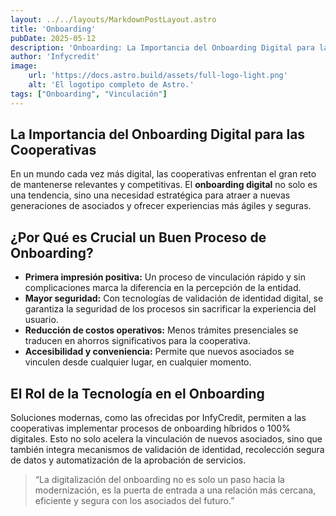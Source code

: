 ```yaml
---
layout: ../../layouts/MarkdownPostLayout.astro
title: 'Onboarding'
pubDate: 2025-05-12
description: 'Onboarding: La Importancia del Onboarding Digital para las Cooperativas'
author: 'Infycredit'
image:
    url: 'https://docs.astro.build/assets/full-logo-light.png'
    alt: 'El logotipo completo de Astro.'
tags: ["Onboarding", "Vinculación"]
---
```


<article class="max-w-3xl mx-auto p-6">
  <h1 class="text-4xl font-bold text-center bg-gradient-to-r from-indigo-500 via-purple-500 to-pink-500 bg-clip-text text-transparent mb-8">
    La Importancia del Onboarding Digital para las Cooperativas
  </h1>

  <p class="text-lg mb-6">
    En un mundo cada vez más digital, las cooperativas enfrentan el gran reto de mantenerse relevantes y competitivas. 
    El <strong>onboarding digital</strong> no solo es una tendencia, sino una necesidad estratégica para atraer a nuevas generaciones de asociados 
    y ofrecer experiencias más ágiles y seguras.
  </p>

  <h2 class="text-2xl font-semibold text-gray-800 mb-4">¿Por Qué es Crucial un Buen Proceso de Onboarding?</h2>

  <ul class="list-disc list-inside mb-6 space-y-2 text-gray-700">
    <li><strong>Primera impresión positiva:</strong> Un proceso de vinculación rápido y sin complicaciones marca la diferencia en la percepción de la entidad.</li>
    <li><strong>Mayor seguridad:</strong> Con tecnologías de validación de identidad digital, se garantiza la seguridad de los procesos sin sacrificar la experiencia del usuario.</li>
    <li><strong>Reducción de costos operativos:</strong> Menos trámites presenciales se traducen en ahorros significativos para la cooperativa.</li>
    <li><strong>Accesibilidad y conveniencia:</strong> Permite que nuevos asociados se vinculen desde cualquier lugar, en cualquier momento.</li>
  </ul>

  <h2 class="text-2xl font-semibold text-gray-800 mb-4">El Rol de la Tecnología en el Onboarding</h2>

  <p class="text-lg mb-6">
    Soluciones modernas, como las ofrecidas por <span class="font-bold text-indigo-600">InfyCredit</span>, permiten a las cooperativas implementar 
    procesos de onboarding híbridos o 100% digitales. Esto no solo acelera la vinculación de nuevos asociados, sino que también integra 
    mecanismos de validación de identidad, recolección segura de datos y automatización de la aprobación de servicios.
  </p>

  <blockquote class="border-l-4 border-indigo-500 pl-4 italic text-gray-600 mb-6">
    “La digitalización del onboarding no es solo un paso hacia la modernización, es la puerta de entrada a una relación más cercana, 
    eficiente y segura con los asociados del futuro.”
  </blockquote>

  
</article>

<div style="margin-bottom:50px;">
    
</div>

